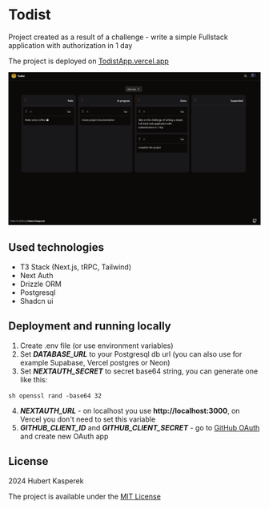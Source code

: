 # Todist

Project created as a result of a challenge - write a simple Fullstack application with authorization in 1 day

The project is deployed on [TodistApp.vercel.app](https://todistapp.vercel.app/)

![Project screenshot](https://raw.githubusercontent.com/Hukasx0/todist/main/screenshot.png)

## Used technologies
- T3 Stack (Next.js, tRPC, Tailwind)
- Next Auth
- Drizzle ORM
- Postgresql
- Shadcn ui

## Deployment and running locally
1. Create .env file (or use environment variables)
2. Set ***DATABASE_URL*** to your Postgresql db url (you can also use for example Supabase, Vercel postgres or Neon)
3. Set ***NEXTAUTH_SECRET*** to secret base64 string, you can generate one like this:

`sh
openssl rand -base64 32
`

4. ***NEXTAUTH_URL*** - on localhost you use **http://localhost:3000**, on Vercel you don't need to set this variable
5. ***GITHUB_CLIENT_ID*** and ***GITHUB_CLIENT_SECRET***  - go to [GitHub OAuth](https://github.com/settings/developers) and create new OAuth app

## License
2024 Hubert Kasperek

The project is available under the [MIT License](blob/main/LICENSE)
